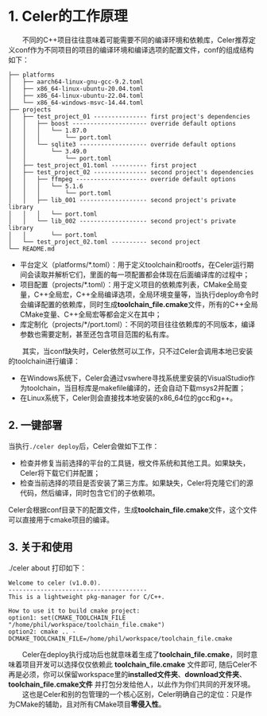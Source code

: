 # 1. Celer的工作原理

&emsp;&emsp;不同的C++项目往往意味着可能需要不同的编译环境和依赖库，Celer推荐定义conf作为不同项目的项目的编译环境和编译选项的配置文件，conf的组成结构如下：

```
├── platforms
│   ├── aarch64-linux-gnu-gcc-9.2.toml
│   ├── x86_64-linux-ubuntu-20.04.toml
│   ├── x86_64-linux-ubuntu-22.04.toml
│   └── x86_64-windows-msvc-14.44.toml
├── projects
│   ├── test_project_01 --------------- first project's dependencies
│   │   ├── boost --------------------- override default options
│   │   │   └── 1.87.0
│   │   │       └── port.toml
│   │   └── sqlite3 ------------------- override default options
│   │       └── 3.49.0
│   │           └── port.toml
│   ├── test_project_01.toml ---------- first project
│   ├── test_project_02 --------------- second project's dependencies
│   │   ├── ffmpeg -------------------- override default options
│   │   │   └── 5.1.6
│   │   │       └── port.toml
│   │   ├── lib_001 ------------------- second project's private library
│   │   │   └── port.toml
│   │   └── lib_002 ------------------- second project's private library
│   │       └── port.toml
│   └── test_project_02.toml ---------- second project
└── README.md
```

- 平台定义（platforms/*.toml）：用于定义toolchain和rootfs，在Celer运行期间会读取并解析它们，里面的每一项配置都会体现在后面编译库的过程中；
- 项目配置（projects/*.toml）：用于定义项目的依赖库列表，CMake全局变量，C++全局宏，C++全局编译选项，全局环境变量等，当执行deploy命令时会编译配置的依赖库，同时生成**toolchain_file.cmake**文件，所有的C++全局CMake变量、C++全局宏等都会定义在其中；
- 库定制化（projects/*/port.toml）：不同的项目往往依赖库的不同版本，编译参数也需要定制，甚至还包含项目范围的私有库。

&emsp;&emsp;其实，当conf缺失时，Celer依然可以工作，只不过Celer会调用本地已安装的toolchain进行编译：

- 在Windows系统下，Celer会通过vswhere寻找系统里安装的VisualStudio作为toolchain，当目标库是makefile编译的，还会自动下载msys2并配置；
- 在Linux系统下，Celer则会直接找本地安装的x86_64位的gcc和g++。

## 2. 一键部署

当执行`./celer deploy`后，Celer会做如下工作：

- 检查并修复当前选择的平台的工具链，根文件系统和其他工具。如果缺失，Celer将下载它们并配置；
- 检查当前选择的项目是否安装了第三方库。如果缺失，Celer将克隆它们的源代码，然后编译，同时包含它们的子依赖项。

Celer会根据conf目录下的配置文件，生成**toolchain_file.cmake**文件，这个文件可以直接用于cmake项目的编译。

## 3. 关于和使用

./celer about 打印如下：

```
Welcome to celer (v1.0.0).
---------------------------------------
This is a lightweight pkg-manager for C/C++.

How to use it to build cmake project: 
option1: set(CMAKE_TOOLCHAIN_FILE "/home/phil/workspace/toolchain_file.cmake")
option2: cmake .. -DCMAKE_TOOLCHAIN_FILE=/home/phil/workspace/toolchain_file.cmake
```

&emsp;&emsp;Celer在deploy执行成功后也就意味着生成了**toolchain_file.cmake**，同时意味着项目开发可以选择仅仅依赖此 **toolchain_file.cmake** 文件即可, 随后Celer不再是必须，你可以保留workspace里的**installed文件夹**、**download文件夹**、**toolchain_file.cmake文件** 并打包分发给他人，以此作为你们共同的开发环境。  
&emsp;&emsp;这也是Celer和别的包管理的一个核心区别，Celer明确自己的定位：只是作为CMake的辅助，且对所有CMake项目**零侵入性**。